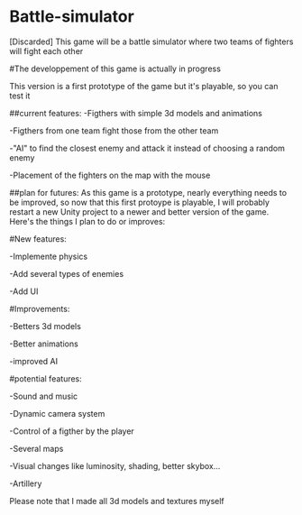 # Battle-simulator
 [Discarded] This game will be a battle simulator where two teams of fighters will fight each other

#The developpement of this game is actually in progress

This version is a first prototype of the game but it's playable, so you can test it

##current features:
-Figthers with simple 3d models and animations

-Figthers from one team fight those from the other team

-"AI" to find the closest enemy and attack it instead of choosing a random enemy

-Placement of the fighters on the map with the mouse

##plan for futures:
As this game is a prototype, nearly everything needs to be improved, so now that this first protoype is playable, I will probably restart a new Unity project to a newer and better version of the game. Here's the things I plan to do or improves:


#New features:

-Implemente physics

-Add several types of enemies

-Add UI


#Improvements:

-Betters 3d models

-Better animations

-improved AI


#potential features:

-Sound and music

-Dynamic camera system

-Control of a figther by the player

-Several maps

-Visual changes like luminosity, shading, better skybox...

-Artillery

Please note that I made all 3d models and textures myself
